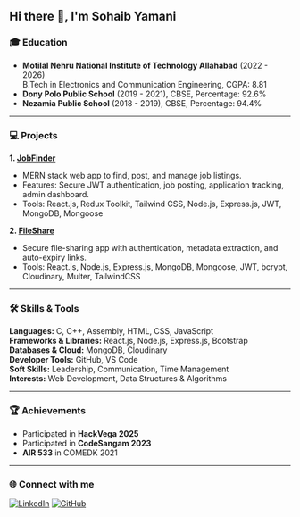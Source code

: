 ## Hi there 👋, I'm Sohaib Yamani

<!--
**yamani2004/yamani2004** is a ✨ _special_ ✨ repository because its `README.md` (this file) appears on your GitHub profile.
-->

### 🎓 Education
- **Motilal Nehru National Institute of Technology Allahabad** (2022 - 2026)  
  B.Tech in Electronics and Communication Engineering, CGPA: 8.81
- **Dony Polo Public School** (2019 - 2021), CBSE, Percentage: 92.6%
- **Nezamia Public School** (2018 - 2019), CBSE, Percentage: 94.4%

---

### 💻 Projects

**1. [JobFinder](#)**  
- MERN stack web app to find, post, and manage job listings.  
- Features: Secure JWT authentication, job posting, application tracking, admin dashboard.  
- Tools: React.js, Redux Toolkit, Tailwind CSS, Node.js, Express.js, JWT, MongoDB, Mongoose

**2. [FileShare](#)**  
- Secure file-sharing app with authentication, metadata extraction, and auto-expiry links.  
- Tools: React.js, Node.js, Express.js, MongoDB, Mongoose, JWT, bcrypt, Cloudinary, Multer, TailwindCSS

---

### 🛠 Skills & Tools
**Languages:** C, C++, Assembly, HTML, CSS, JavaScript  
**Frameworks & Libraries:** React.js, Node.js, Express.js, Bootstrap  
**Databases & Cloud:** MongoDB, Cloudinary  
**Developer Tools:** GitHub, VS Code  
**Soft Skills:** Leadership, Communication, Time Management  
**Interests:** Web Development, Data Structures & Algorithms

---

### 🏆 Achievements
- Participated in **HackVega 2025**  
- Participated in **CodeSangam 2023**  
- **AIR 533** in COMEDK 2021

---

### 🌐 Connect with me
[![LinkedIn](https://img.shields.io/badge/-LinkedIn-0077B5?style=for-the-badge&logo=linkedin&logoColor=white)]([https://linkedin.com/in/YOUR-LINK](https://www.linkedin.com/in/sohaib-yamani-5b352a269/))
[![GitHub](https://img.shields.io/badge/-GitHub-181717?style=for-the-badge&logo=github&logoColor=white)](https://github.com/yamani2004)
